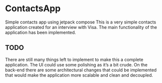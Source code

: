 # ContactsApp
Simple contacts app using jetpack compose
This is a very simple contacts application created for an interview with Visa. The main functionality of the application has been implemented. 

## TODO
There are still many things left to implement to make this a complete application. The UI could use some polishing as it’s a bit crude. On the back-end there are some architectural changes that could be implemented that would make the application more scalable and clean and decoupled. 
